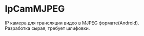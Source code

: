 # IpCamMJPEG
IP камера для  трансляции  видео в MJPEG формате(Android). 
<br> Разработка сырая, требует шлифовки.
